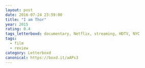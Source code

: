 ```yaml
---
layout: post 
date: 2016-07-24 23:59:00
title: "I am Thor"
year: 2015
rating: 0.4
tags_letterboxd: documentary, Netflix, streaming, HDTV, NYC
tags:
  - film
  - review
category: Letterboxd
canonical: https://boxd.it/aAPs3
---
```

